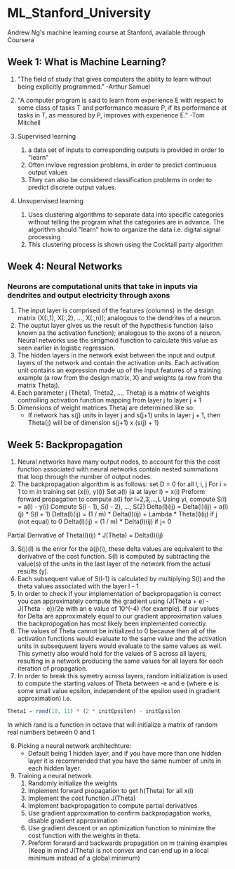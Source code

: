 # ML_Stanford_University
Andrew Ng's machine learning course at Stanford, available through Coursera

## Week 1: What is Machine Learning?
1. "The field of study that gives computers the ability to learn without being explicitly programmed." -Arthur Samuel
2. "A computer program is said to learn from experience E with respect to some class of tasks T and performance measure P, if its performance at tasks in T, as measured by P, improves with experience E." -Tom Mitchell
3. Supervised learning
	1. a data set of inputs to corresponding outputs is provided in order to "learn"
	2. Often invlove regression problems, in order to predict continuous output values
	3. They can also be considered classification problems in order to predict discrete output values.

4. Unsupervised learning
	1. Uses clustering algorithms to separate data into specific categories without telling the program what the categories are in advance. The algorithm should "learn" how to organize the data i.e. digital signal processing
	2. This clustering process is shown using the Cocktail party algorithm

## Week 4: Neural Networks
### Neurons are computational units that take in inputs via dendrites and output electricity through axons
1. The input layer is comprised of the features (columns) in the design matrix (X(:,1), X(:,2), ..., X(:,n)); analogous to the dendrites of a neuron.
2. The ouptut layer gives us the result of the hypothesis function (also known as the activation function); analogous to the axons of a neuron. Neural networks use the simgmoid function to calculate this value as seen earlier in logistic regression.
3. The hidden layers in the network exist between the input and output layers of the network and contain the activation units. Each activation unit contains an expression made up of the input features of a training example (a row from the design matrix, X) and weights (a row from the matrix Thetaj).
4. Each parameter j (Theta1, Theta2, ..., Thetaj) is a matrix of weights controlling activation function mapping from layer j to layer j + 1
5. Dimensions of weight matrices Thetaj are determined like so:
	* If network has s(j) units in layer j and s(j+1) units in layer j + 1, then Theta(j) will be of dimension s(j+1) x (s(j) + 1)

## Week 5: Backpropagation
1. Neural networks have many output nodes, to account for this the cost function associated with neural networks contain nested summations that loop through the number of output nodes.
2. The backpropagation algorithm is as follows:
	set D = 0 for all l, i, j
	For i = 1 to m in training set {x(i), y(i)}
		Set a(l) (a at layer l) = x(i)
		Preform forward propagation to compute a(l) for l=2,3,...,L
		Using yi, compute S(l) = a(l) - y(i)
		Compute S(l - 1), S(l - 2), ..., S(2)
		Delta(l)(ij) = Delta(l)(ij) + a(l)(j) * S(l + 1)
	Delta(l)(ij) = (1 / m) * Delta(l)(ij) + Lambda * Theta(l)(ij) if j (not equal) to 0
	Delta(l)(ij) = (1 / m) * Delta(l)(ij) if j= 0

Partial Derivative of Theta(l)(ij) * J(Theta) = Delta(l)(ij)

3. S(j)(l) is the error for the a(j)(l), these delta values are equivalent to the derivative of the cost function. S(l) is computed by subtracting the value(s) of the units in the last layer of the network from the actual results (y).
4. Each subsequent value of S(l-1) is calculated by multiplying S(l) and the theta values associated with the layer l - 1
5. In order to check if your implementation of backpropagation is correct you can approximately compute the gradient using (J(Theta + e) - J(Theta - e))/2e with an e value of 10^(-4) (for example). If our values for Delta are approximately equal to our gradient approximation values the backpropogation has most likely been implemented correctly.
6. The values of Theta cannot be initialized to 0 because then all of the activation functions would evaluate to the same value and the activation units in subsequuent layers would evaluate to the same values as well. This symetry also would hold for the values of S across all layers, resulting in a network producing the same values for all layers for each iteration of propagation.
7. In order to break this symetry across layers, random initialization is used to compute the starting values of Theta between -e and e (where e is some small value epsilon, independent of the epsilon used in gradient approximation) i.e.
```octave
Theta1 = rand(10, 11) * (2 * initEpsilon) - initEpsilon
```
In which rand is a function in octave that will initialize a matrix of random real numbers between 0 and 1

8. Picking a neural network architechture:
	* Default being 1 hidden layer, and if you have more than one hidden layer it is recommended that you have the same number of units in each hidden layer.
9. Training a neural network
	1. Randomly initialize the weights
	2. Implement forward propagation to get h(Theta) for all x(i)
	3. Implement the cost function J(Theta)
	4. Implement backpropagation to compute partial derivatives
	5. Use gradient approximation to confirm backpropagation works, disable gradient approximation
	6. Use gradient descent or an optimization function to minimize the cost function with the weights in theta.
	7. Preform forward and backwards propagation on m training examples
(Keep in mind J(Theta) is not convex and can end up in a local minimum instead of a global minimum)

